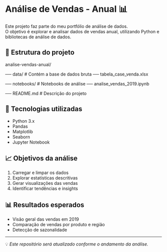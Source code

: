 # Análise de Vendas - Anual 📊

Este projeto faz parte do meu portfólio de análise de dados.  
O objetivo é explorar e analisar dados de vendas anual, utilizando Python e bibliotecas de análise de dados.

## 📂 Estrutura do projeto

analise-vendas-anual/

── data/ # Contém a base de dados bruta
   ── tabela_case_venda.xlsx

── notebooks/ # Notebooks de análise
   ── analise_vendas_2019.ipynb

── README.md # Descrição do projeto

## 🚀 Tecnologias utilizadas
- Python 3.x
- Pandas
- Matplotlib
- Seaborn
- Jupyter Notebook

## 📈 Objetivos da análise
1. Carregar e limpar os dados
2. Explorar estatísticas descritivas
3. Gerar visualizações das vendas
4. Identificar tendências e insights

## 📊 Resultados esperados
- Visão geral das vendas em 2019
- Comparação de vendas por produto e região
- Detecção de sazonalidade

---

💡 *Este repositório será atualizado conforme o andamento da análise.*
